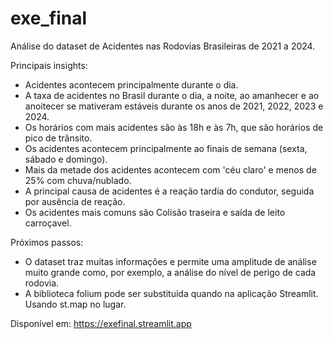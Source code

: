 # exe_final

Análise do dataset de Acidentes nas Rodovias Brasileiras de 2021 a 2024.

Principais insights:
  - Acidentes acontecem principalmente durante o dia.
  - A taxa de acidentes no Brasil durante o dia, a noite, ao amanhecer e ao anoitecer se mativeram estáveis durante os anos de 2021, 2022, 2023 e 2024.
  - Os horários com mais acidentes são às 18h e às 7h, que são horários de pico de trânsito.
  - Os acidentes acontecem principalmente ao finais de semana (sexta, sábado e domingo).
  - Mais da metade dos acidentes acontecem com 'céu claro' e menos de 25% com chuva/nublado.
  - A principal causa de acidentes é a reação tardia do condutor, seguida por ausência de reação.
  - Os acidentes mais comuns são Colisão traseira e saída de leito carroçavel.

Próximos passos:
  - O dataset traz muitas informações e permite uma amplitude de análise muito grande como, por exemplo, a análise do nível de perigo de cada rodovia.
  - A biblioteca folium pode ser substituida quando na aplicação Streamlit. Usando st.map no lugar.

Disponível em: https://exefinal.streamlit.app
